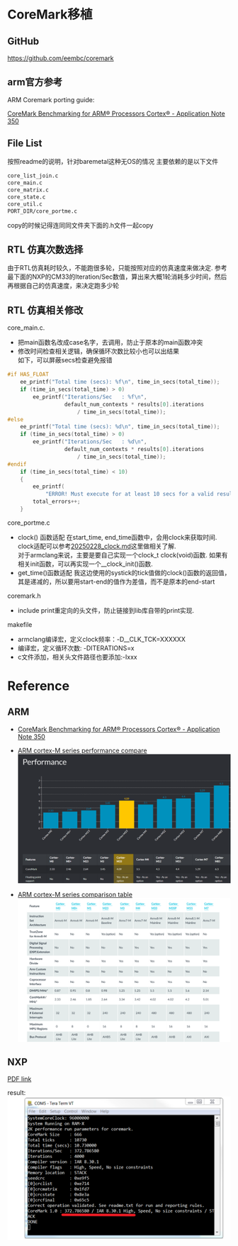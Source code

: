 # CoreMark移植
## GitHub
https://github.com/eembc/coremark

## arm官方参考
ARM Coremark porting guide:

[CoreMark Benchmarking for ARM® Processors Cortex® - Application Note 350](https://developer.arm.com/documentation/106383/a/?lang=en)

## File List
按照readme的说明，针对baremetal这种无OS的情况
主要依赖的是以下文件
```
core_list_join.c
core_main.c
core_matrix.c
core_state.c
core_util.c
PORT_DIR/core_portme.c
```
copy的时候记得连同同文件夹下面的.h文件一起copy  

## RTL 仿真次数选择
由于RTL仿真耗时较久，不能跑很多轮，只能按照对应的仿真速度来做决定.
参考最下面的NXP的CM33的Iteration/Sec数值，算出来大概1轮消耗多少时间，然后再根据自己的仿真速度，来决定跑多少轮
## RTL 仿真相关修改
core_main.c.  
- 把main函数名改成case名字，去调用，防止于原本的main函数冲突
- 修改时间检查相关逻辑，确保循环次数比较小也可以出结果  
  如下，可以屏蔽secs检查避免报错
```C
#if HAS_FLOAT
    ee_printf("Total time (secs): %f\n", time_in_secs(total_time));
    if (time_in_secs(total_time) > 0)
        ee_printf("Iterations/Sec   : %f\n",
                  default_num_contexts * results[0].iterations
                      / time_in_secs(total_time));
#else
    ee_printf("Total time (secs): %d\n", time_in_secs(total_time));
    if (time_in_secs(total_time) > 0)
        ee_printf("Iterations/Sec   : %d\n",
                  default_num_contexts * results[0].iterations
                      / time_in_secs(total_time));
#endif
    if (time_in_secs(total_time) < 10)
    {
        ee_printf(
            "ERROR! Must execute for at least 10 secs for a valid result!\n");
        total_errors++;
    }
```

core_portme.c
- clock() 函数适配
  在start_time, end_time函数中，会用clock来获取时间.
  clock适配可以参考[20250228_clock.md](./20250228%20clock.md)这里做相关了解.  
  对于armclang来说，主要是要自己实现一个clock_t clock(void)函数. 如果有相关init函数，可以再实现一个__clock_init()函数.
- get_time()函数适配
  我这边使用的systick的tick值做的clock()函数的返回值，其是递减的，所以要用start-end的值作为差值，而不是原本的end-start

coremark.h
- include print重定向的头文件，防止链接到lib库自带的print实现. 
 
makefile
- armclang编译宏，定义clock频率：-D__CLK_TCK=XXXXXX
- 编译宏，定义循环次数: -DITERATIONS=x
- c文件添加，相关头文件路径也要添加:-Ixxx


# Reference
## ARM
- [CoreMark Benchmarking for ARM® Processors Cortex® - Application Note 350](https://developer.arm.com/documentation/106383/a/?lang=en)

- [ARM cortex-M series performance compare](https://developer.arm.com/compare-ip/#cortex-m-cpu-performance---scalar)
  ![part result](./picture_ref/arm%20coremakr%20compare.png)

- [ARM cortex-M series comparison table](https://developer.arm.com/documentation/102787/0300/?lang=en)
  ![part of comparison table](./picture_ref/arm%20cortex-m%20compare%20table.png)
## NXP

[PDF link](https://www.nxp.com/docs/zh/application-note/AN12284.pdf)

result:  
![coremark nxp cm33](./picture_ref/coremark_nxp_cm33.png)